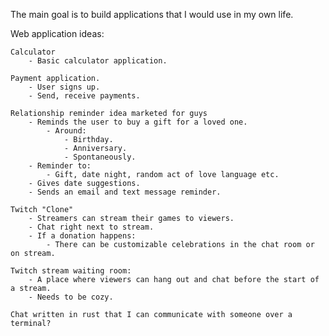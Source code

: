 The main goal is to build applications that I would use in my own life.

Web application ideas:


    Calculator 
        - Basic calculator application.

    Payment application.
        - User signs up.
        - Send, receive payments.

    Relationship reminder idea marketed for guys
        - Reminds the user to buy a gift for a loved one.
            - Around:
                - Birthday.
                - Anniversary.
                - Spontaneously.
        - Reminder to:
            - Gift, date night, random act of love language etc.
        - Gives date suggestions.
        - Sends an email and text message reminder.

    Twitch "Clone"
        - Streamers can stream their games to viewers.
        - Chat right next to stream.
        - If a donation happens:
            - There can be customizable celebrations in the chat room or on stream.

    Twitch stream waiting room:
        - A place where viewers can hang out and chat before the start of a stream.
        - Needs to be cozy.

    Chat written in rust that I can communicate with someone over a terminal?

